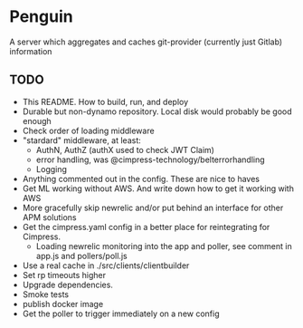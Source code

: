# Penguin
A server which aggregates and caches git-provider (currently just Gitlab) information

## TODO

* This README. How to build, run, and deploy
* Durable but non-dynamo repository. Local disk would probably be good enough
* Check order of loading middleware
* "stardard" middleware, at least:
  * AuthN, AuthZ (authX used to check JWT Claim)
  * error handling, was @cimpress-technology/belterrorhandling
  * Logging
* Anything commented out in the config. These are nice to haves
* Get ML working without AWS. And write down how to get it working with AWS
* More gracefully skip newrelic and/or put behind an interface for other APM solutions
* Get the cimpress.yaml config in a better place for reintegrating for Cimpress.
  * Loading newrelic monitoring into the app and poller, see comment in app.js and pollers/poll.js
* Use a real cache in ./src/clients/clientbuilder
* Set rp timeouts higher
* Upgrade dependencies.
* Smoke tests
* publish docker image
* Get the poller to trigger immediately on a new config